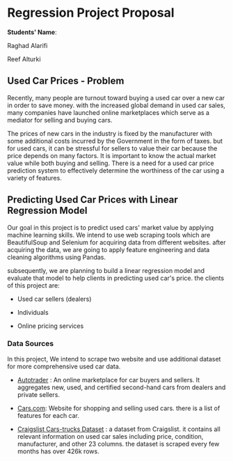# Regression Project Proposal

**Students' Name**:


 Raghad Alarifi
 
 
 Reef Alturki

##  Used Car Prices - Problem


Recently, many people are turnout toward buying a used car over a new car in order to save money.  with the increased global demand in used car sales, many companies have launched online marketplaces which serve as a mediator for selling and buying cars.

The prices of new cars in the industry is fixed by the manufacturer with some additional costs incurred by the Government in the form of taxes. but for used cars, it can be stressful for sellers to value their car because the price depends on many factors.  It is important to know the actual market value while both buying and selling. There is a need for a used car price prediction system to effectively determine the worthiness of the car using a variety of features.

  

## Predicting Used Car Prices with Linear Regression Model

  

Our goal in this project is to predict used cars' market value by applying machine learning skills. We intend to use web scraping tools which are BeautifulSoup and Selenium for acquiring data from different websites. after acquiring the data, we are going to apply feature engineering and data cleaning algorithms using Pandas. 

 subsequently, we are planning to build a linear regression model and evaluate that model to help clients in predicting used car's price. the clients of this project are:

  
- Used car sellers (dealers)

- Individuals

- Online pricing services

  
### Data Sources

  

In this project, We intend to scrape two website and use additional dataset for more comprehensive used car data.

  

-  [Autotrader](https://www.autotrader.com/) : An online marketplace for car buyers and sellers. It aggregates new, used, and certified second-hand cars from dealers and private sellers.

-  [Cars.com](https://www.cars.com/): Website for shopping and selling used cars. there is a list of features for each car.

-  [Craigslist Cars-trucks Dataset](https://www.kaggle.com/austinreese/craigslist-carstrucks-data) : a dataset from Craigslist. it contains all relevant information on used car sales including price, condition, manufacturer, and other 23 columns. the dataset is scraped every few months has over 426k rows. 
